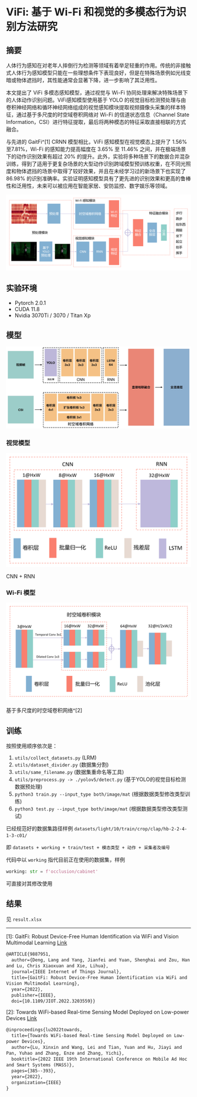 # ViFi: 基于 Wi-Fi 和视觉的多模态行为识别方法研究

## 摘要

人体行为感知在对老年人摔倒行为检测等领域有着举足轻重的作用。传统的非接触式人体行为感知模型只能在一些理想条件下表现良好，但是在特殊场景例如光线变暗或物体遮挡时，其性能通常会显著下降，进一步影响了其泛用性。 

本文提出了 ViFi 多模态感知模型，通过视觉与 Wi-Fi 协同处理来解决特殊场景下的人体动作识别问题。ViFi感知模型使用基于 YOLO 的视觉目标检测预处理与由卷积神经网络和循环神经网络组成的视觉感知模块提取视频摄像头采集的样本特征，通过基于多尺度的时空域卷积网络对 Wi-Fi 的信道状态信息（Channel State Information，CSI）进行特征提取，最后将两种模态的特征采取直接相联的方式融合。 

与先进的 GaitFi^[1] CRNN 模型相比，ViFi 感知模型在视觉模态上提升了 1.56% 至7.81%，Wi-Fi 的感知能力提高幅度在 3.65% 至 11.46% 之间，并在极端场景下的动作识别效果有超过 20% 的提升。此外，实验将多种场景下的数据合并混杂训练，得到了适用于更复杂场景的大型动作识别跨域模型预训练权重，在不同光照度和物体遮挡的场景中取得了较好效果，并且在未经学习过的新场景下也实现了 86.98% 的识别准确率。实验证明感知模型具有了更先进的识别效果和更高的鲁棒性和泛用性，未来可以被应用在智能家居、安防监控、数字娱乐等领域。

![system](./paper/images/system.png)

## 实验环境

* Pytorch 2.0.1
* CUDA 11.8
* Nvidia 3070Ti / 3070 / Titan Xp

## 模型

![backbone](./paper/images/Backbone.png)

### 视觉模型

![Vision Model](./paper/images/video_model.png)

CNN + RNN

### Wi-Fi 模型

![Wi-Fi Model](./paper/images/wifi_model.png)

基于多尺度的时空域卷积网络^[2]

## 训练

按照使用顺序依次是：

1. `utils/collect_datasets.py` (LRM)
2. `utils/dataset_divider.py` (数据集分割)
3. `utils/same_filename.py` (数据集重命名等工具)
4. `utils/preprocess.py -> ./yolov5/detect.py` (基于YOLO的视觉目标检测数据预处理)
5. `python3 train.py --input_type both/image/mat` (根据数据类型修改类型训练)
6. `python3 test.py --input_type both/image/mat` (根据数据类型修改类型测试)

已经规范好的数据集路径样例 `datasets/light/10/train/crop/clap/hb-2-2-4-1-3-c01/`

即 `datasets + working + train/test + 模态类型 + 动作 + 采集者及编号`

代码中以 `working` 指代目前正在使用的数据集，样例

```python
working: str = f'occlusion/cabinet'
```

可直接对其修改使用

## 结果

见 `result.xlsx`

---

[1]: GaitFi: Robust Device-Free Human Identification via WiFi and Vision Multimodal Learning [Link](https://doi.org/10.48550/arXiv.2208.14326)

```
@ARTICLE{9887951,
  author={Deng, Lang and Yang, Jianfei and Yuan, Shenghai and Zou, Han and Lu, Chris Xiaoxuan and Xie, Lihua},
  journal={IEEE Internet of Things Journal}, 
  title={GaitFi: Robust Device-Free Human Identification via WiFi and Vision Multimodal Learning}, 
  year={2022},
  publisher={IEEE},
  doi={10.1109/JIOT.2022.3203559}}
```

[2]: Towards WiFi-based Real-time Sensing Model Deployed on Low-power Devices [Link](https://ieeexplore.ieee.org/abstract/document/9973514)

```
@inproceedings{lu2022towards,
  title={Towards WiFi-based Real-time Sensing Model Deployed on Low-power Devices},
  author={Lu, Xinxin and Wang, Lei and Tian, Yuan and Hu, Jiayi and Pan, Yuhao and Zhang, Enze and Zhang, Yichi},
  booktitle={2022 IEEE 19th International Conference on Mobile Ad Hoc and Smart Systems (MASS)},
  pages={385--393},
  year={2022},
  organization={IEEE}
}
```